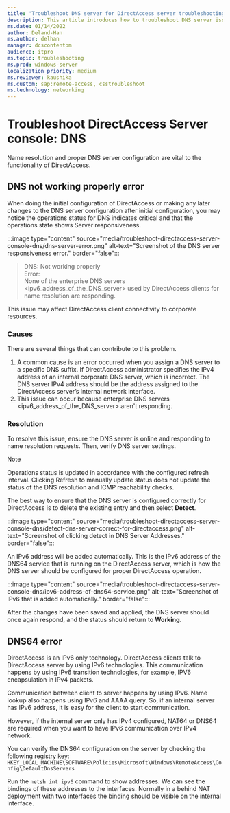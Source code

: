 ```yaml
---
title: 'Troubleshoot DNS server for DirectAccess server troubleshooting'
description: This article introduces how to troubleshoot DNS server issues for DirectAccess server troubleshooting.
ms.date: 01/14/2022
author: Deland-Han
ms.author: delhan
manager: dcscontentpm
audience: itpro
ms.topic: troubleshooting
ms.prod: windows-server
localization_priority: medium
ms.reviewer: kaushika
ms.custom: sap:remote-access, csstroubleshoot
ms.technology: networking
---
```

# Troubleshoot DirectAccess Server console: DNS

Name resolution and proper DNS server configuration are vital to the functionality of DirectAccess.

## DNS not working properly error

When doing the initial configuration of DirectAccess or making any later changes to the DNS server configuration after initial configuration, you may notice the operations status for DNS indicates critical and that the operations state shows Server responsiveness.

:::image type="content" source="media/troubleshoot-directaccess-server-console-dns/dns-server-error.png" alt-text="Screenshot of the DNS server responsiveness error." border="false":::

> DNS: Not working properly  
> Error:  
> None of the enterprise DNS servers \<ipv6_address_of_the_DNS_server\> used by DirectAccess clients for name resolution are responding.

This issue may affect DirectAccess client connectivity to corporate resources.

### Causes

There are several things that can contribute to this problem. 
1. A common cause is an error occurred when you assign a DNS server to a specific DNS suffix. If DirectAccess administrator specifies the IPv4 address of an internal corporate DNS server, which is incorrect. The DNS server IPv4 address should be the address assigned to the DirectAccess server’s internal network interface.
2. This issue can occur because enterprise DNS servers \<ipv6_address_of_the_DNS_server\> aren't responding.

### Resolution

To resolve this issue, ensure the DNS server is online and responding to name resolution requests. Then, verify DNS server settings.

> [!Note]
> Operations status is updated in accordance with the configured refresh interval. Clicking Refresh to manually update status does not update the status of the DNS resolution and ICMP reachability checks.


The best way to ensure that the DNS server is configured correctly for DirectAccess is to delete the existing entry and then select **Detect**.

:::image type="content" source="media/troubleshoot-directaccess-server-console-dns/detect-dns-server-correct-for-directaccess.png" alt-text="Screenshot of clicking detect in DNS Server Addresses." border="false":::

An IPv6 address will be added automatically. This is the IPv6 address of the DNS64 service that is running on the DirectAccess server, which is how the DNS server should be configured for proper DirectAccess operation.

:::image type="content" source="media/troubleshoot-directaccess-server-console-dns/ipv6-address-of-dns64-service.png" alt-text="Screenshot of IPv6 that is added automatically." border="false":::

After the changes have been saved and applied, the DNS server should once again respond, and the status should return to **Working**.

## DNS64 error

DirectAccess is an IPv6 only technology. DirectAccess clients talk to DirectAccess server by using IPv6 technologies. This communication happens by using IPv6 transition technologies, for example, IPV6 encapsulation in IPv4 packets.

Communication between client to server happens by using IPv6. Name lookup also happens using IPv6 and AAAA query. So, if an internal server has IPv6 address, it is easy for the client to start communication.

However, if the internal server only has IPv4 configured, NAT64 or DNS64 are required when you want to have IPv6 communication over IPv4 network.

You can verify the DNS64 configuration on the server by checking the following registry key:  
`HKEY_LOCAL_MACHINE\SOFTWARE\Policies\Microsoft\Windows\RemoteAccess\Config\DefaultDnsServers`

Run the `netsh int ipv6` command to show addresses. We can see the bindings of these addresses to the interfaces. Normally in a behind NAT deployment with two interfaces the binding should be visible on the internal interface.
